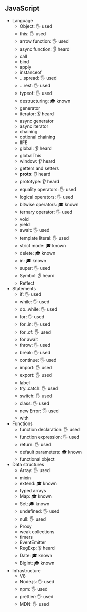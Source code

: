 ## JavaScript

- Language
  - Object: 🖐️ used
  - this: 🖐️ used
  - arrow function: 🖐️ used
  - async function: 👂 heard
  - call
  - bind
  - apply
  - instanceof
  - ...spread: 🖐️ used
  - ...rest: 🖐️ used
  - typeof: 🖐️ used
  - destructuring: 🎓 known
  - generator
  - iterator: 👂 heard
  - async generator
  - async iterator
  - chaining
  - optional chaining
  - IIFE
  - global: 👂 heard
  - globalThis
  - window: 👂 heard
  - getters and setters
  - __proto__: 👂 heard
  - prototype: 👂 heard
  - equality operators: 🖐️ used
  - logical operators: 🖐️ used
  - bitwise operators: 🎓 known
  - ternary operator: 🖐️ used
  - void
  - yield
  - await: 🖐️ used
  - template literal: 🖐️ used
  - strict mode: 🎓 known
  - delete: 🎓 known
  - in: 🎓 known
  - super: 🖐️ used
  - Symbol: 👂 heard
  - Reflect
- Statements
  - if: 🖐️ used
  - while: 🖐️ used
  - do..while: 🖐️ used
  - for: 🖐️ used
  - for..in: 🖐️ used
  - for..of: 🖐️ used
  - for await
  - throw: 🖐️ used
  - break: 🖐️ used
  - continue: 🖐️ used
  - import: 🖐️ used
  - export: 🖐️ used
  - label
  - try..catch: 🖐️ used
  - switch: 🖐️ used
  - class: 🖐️ used
  - new Error: 🖐️ used
  - with
- Functions
  - function declaration: 🖐️ used
  - function expression: 🖐️ used
  - return: 🖐️ used
  - default parameters: 🎓 known
  - functional object
- Data structures
  - Array: 🖐️ used
  - mixin
  - extend: 🎓 known
  - typed arrays
  - Map: 🎓 known
  - Set: 🎓 known
  - undefined: 🖐️ used
  - null: 🖐️ used
  - Proxy
  - weak collections
  - timers
  - EventEmitter
  - RegExp: 👂 heard
  - Date: 🎓 known
  - BigInt: 🎓 known
- Infrastructure
  - V8
  - Node.js: 🖐️ used
  - npm: 🖐️ used
  - prettier: 🖐️ used
  - MDN: 🖐️ used
